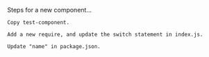 
Steps for a new component...

    Copy test-component.

    Add a new require, and update the switch statement in index.js.

    Update "name" in package.json.
